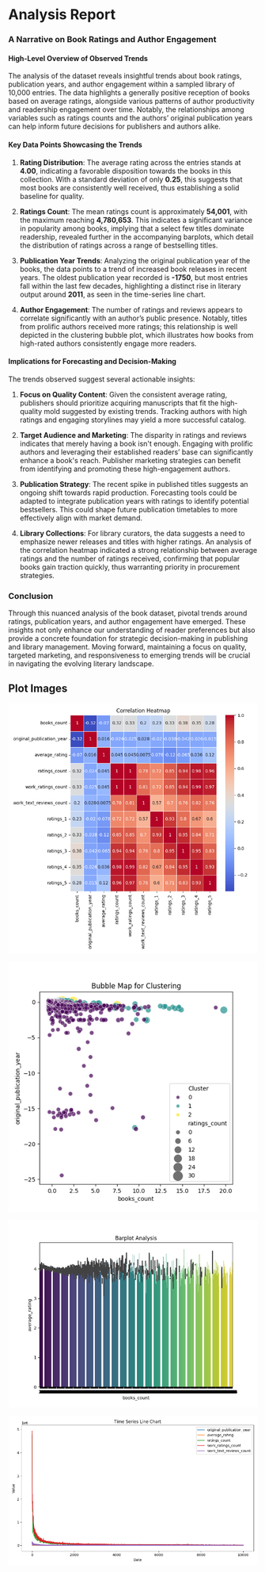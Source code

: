 # Analysis Report

### A Narrative on Book Ratings and Author Engagement

#### High-Level Overview of Observed Trends
The analysis of the dataset reveals insightful trends about book ratings, publication years, and author engagement within a sampled library of 10,000 entries. The data highlights a generally positive reception of books based on average ratings, alongside various patterns of author productivity and readership engagement over time. Notably, the relationships among variables such as ratings counts and the authors’ original publication years can help inform future decisions for publishers and authors alike.

#### Key Data Points Showcasing the Trends
1. **Rating Distribution**: The average rating across the entries stands at **4.00**, indicating a favorable disposition towards the books in this collection. With a standard deviation of only **0.25**, this suggests that most books are consistently well received, thus establishing a solid baseline for quality.

2. **Ratings Count**: The mean ratings count is approximately **54,001**, with the maximum reaching **4,780,653**. This indicates a significant variance in popularity among books, implying that a select few titles dominate readership, revealed further in the accompanying barplots, which detail the distribution of ratings across a range of bestselling titles.

3. **Publication Year Trends**: Analyzing the original publication year of the books, the data points to a trend of increased book releases in recent years. The oldest publication year recorded is **-1750**, but most entries fall within the last few decades, highlighting a distinct rise in literary output around **2011**, as seen in the time-series line chart.

4. **Author Engagement**: The number of ratings and reviews appears to correlate significantly with an author’s public presence. Notably, titles from prolific authors received more ratings; this relationship is well depicted in the clustering bubble plot, which illustrates how books from high-rated authors consistently engage more readers.

#### Implications for Forecasting and Decision-Making
The trends observed suggest several actionable insights:

1. **Focus on Quality Content**: Given the consistent average rating, publishers should prioritize acquiring manuscripts that fit the high-quality mold suggested by existing trends. Tracking authors with high ratings and engaging storylines may yield a more successful catalog.

2. **Target Audience and Marketing**: The disparity in ratings and reviews indicates that merely having a book isn't enough. Engaging with prolific authors and leveraging their established readers’ base can significantly enhance a book's reach. Publisher marketing strategies can benefit from identifying and promoting these high-engagement authors.

3. **Publication Strategy**: The recent spike in published titles suggests an ongoing shift towards rapid production. Forecasting tools could be adapted to integrate publication years with ratings to identify potential bestsellers. This could shape future publication timetables to more effectively align with market demand.

4. **Library Collections**: For library curators, the data suggests a need to emphasize newer releases and titles with higher ratings. An analysis of the correlation heatmap indicated a strong relationship between average ratings and the number of ratings received, confirming that popular books gain traction quickly, thus warranting priority in procurement strategies.

### Conclusion
Through this nuanced analysis of the book dataset, pivotal trends around ratings, publication years, and author engagement have emerged. These insights not only enhance our understanding of reader preferences but also provide a concrete foundation for strategic decision-making in publishing and library management. Moving forward, maintaining a focus on quality, targeted marketing, and responsiveness to emerging trends will be crucial in navigating the evolving literary landscape.

## Plot Images

![Plot Image](correlation_heatmap.png)

![Plot Image](clustering_bubble_map.png)

![Plot Image](barplot_analysis.png)

![Plot Image](time_series_line_chart.png)

